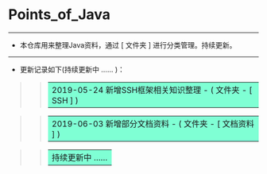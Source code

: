 # Points_of_Java
***
* 本仓库用来整理Java资料，通过 [ 文件夹 ] 进行分类管理。持续更新。
***
* 更新记录如下(持续更新中 …… )：
>> <table><tr><td bgcolor=#7FFFD4>  2019-05-24 新增SSH框架相关知识整理 - ( 文件夹 - [ SSH ] )  </td></tr></table>

>> <table><tr><td bgcolor=#7FFFD4>  2019-06-03 新增部分文档资料 - ( 文件夹 - [ 文档资料 ] )  </td></tr></table>

>> <table><tr><td bgcolor=#7FFFD4>  持续更新中 ……  </td></tr></table>

